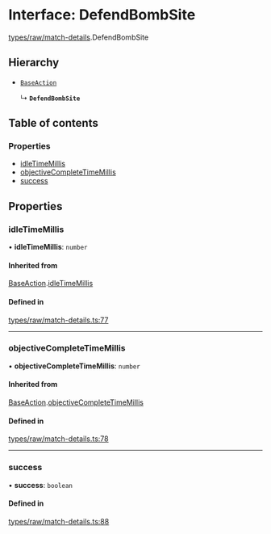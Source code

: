 # Interface: DefendBombSite

[types/raw/match-details](../modules/types_raw_match_details.md).DefendBombSite

## Hierarchy

- [`BaseAction`](types_raw_match_details.BaseAction.md)

  ↳ **`DefendBombSite`**

## Table of contents

### Properties

- [idleTimeMillis](types_raw_match_details.DefendBombSite.md#idletimemillis)
- [objectiveCompleteTimeMillis](types_raw_match_details.DefendBombSite.md#objectivecompletetimemillis)
- [success](types_raw_match_details.DefendBombSite.md#success)

## Properties

### idleTimeMillis

• **idleTimeMillis**: `number`

#### Inherited from

[BaseAction](types_raw_match_details.BaseAction.md).[idleTimeMillis](types_raw_match_details.BaseAction.md#idletimemillis)

#### Defined in

[types/raw/match-details.ts:77](https://github.com/jameslinimk/unofficial-valorant-api/blob/fe67431/package/src/types/raw/match-details.ts#L77)

___

### objectiveCompleteTimeMillis

• **objectiveCompleteTimeMillis**: `number`

#### Inherited from

[BaseAction](types_raw_match_details.BaseAction.md).[objectiveCompleteTimeMillis](types_raw_match_details.BaseAction.md#objectivecompletetimemillis)

#### Defined in

[types/raw/match-details.ts:78](https://github.com/jameslinimk/unofficial-valorant-api/blob/fe67431/package/src/types/raw/match-details.ts#L78)

___

### success

• **success**: `boolean`

#### Defined in

[types/raw/match-details.ts:88](https://github.com/jameslinimk/unofficial-valorant-api/blob/fe67431/package/src/types/raw/match-details.ts#L88)
